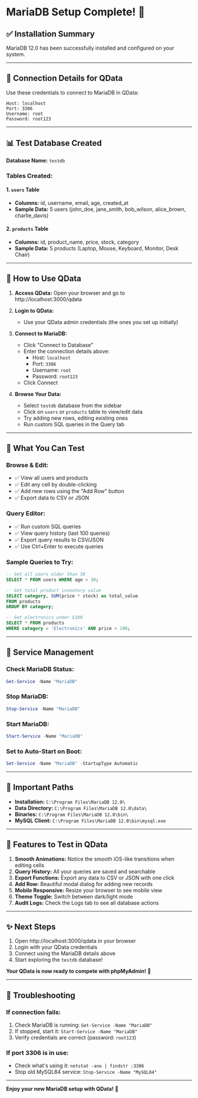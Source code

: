 # MariaDB Setup Complete! 🎉

## ✅ Installation Summary

MariaDB 12.0 has been successfully installed and configured on your system.

---

## 🔐 Connection Details for QData

Use these credentials to connect to MariaDB in QData:

```
Host: localhost
Port: 3306
Username: root
Password: root123
```

---

## 📊 Test Database Created

**Database Name:** `testdb`

### Tables Created:

#### 1. `users` Table
- **Columns:** id, username, email, age, created_at
- **Sample Data:** 5 users (john_doe, jane_smith, bob_wilson, alice_brown, charlie_davis)

#### 2. `products` Table
- **Columns:** id, product_name, price, stock, category
- **Sample Data:** 5 products (Laptop, Mouse, Keyboard, Monitor, Desk Chair)

---

## 🚀 How to Use QData

1. **Access QData:** Open your browser and go to http://localhost:3000/qdata

2. **Login to QData:**
   - Use your QData admin credentials (the ones you set up initially)

3. **Connect to MariaDB:**
   - Click "Connect to Database"
   - Enter the connection details above:
     - Host: `localhost`
     - Port: `3306`
     - Username: `root`
     - Password: `root123`
   - Click Connect

4. **Browse Your Data:**
   - Select `testdb` database from the sidebar
   - Click on `users` or `products` table to view/edit data
   - Try adding new rows, editing existing ones
   - Run custom SQL queries in the Query tab

---

## 🎯 What You Can Test

### Browse & Edit:
- ✅ View all users and products
- ✅ Edit any cell by double-clicking
- ✅ Add new rows using the "Add Row" button
- ✅ Export data to CSV or JSON

### Query Editor:
- ✅ Run custom SQL queries
- ✅ View query history (last 100 queries)
- ✅ Export query results to CSV/JSON
- ✅ Use Ctrl+Enter to execute queries

### Sample Queries to Try:
```sql
-- Get all users older than 30
SELECT * FROM users WHERE age > 30;

-- Get total product inventory value
SELECT category, SUM(price * stock) as total_value 
FROM products 
GROUP BY category;

-- Get electronics under $100
SELECT * FROM products 
WHERE category = 'Electronics' AND price < 100;
```

---

## 🔧 Service Management

### Check MariaDB Status:
```powershell
Get-Service -Name "MariaDB"
```

### Stop MariaDB:
```powershell
Stop-Service -Name "MariaDB"
```

### Start MariaDB:
```powershell
Start-Service -Name "MariaDB"
```

### Set to Auto-Start on Boot:
```powershell
Set-Service -Name "MariaDB" -StartupType Automatic
```

---

## 📍 Important Paths

- **Installation:** `C:\Program Files\MariaDB 12.0\`
- **Data Directory:** `C:\Program Files\MariaDB 12.0\data\`
- **Binaries:** `C:\Program Files\MariaDB 12.0\bin\`
- **MySQL Client:** `C:\Program Files\MariaDB 12.0\bin\mysql.exe`

---

## 🎨 Features to Test in QData

1. **Smooth Animations:** Notice the smooth iOS-like transitions when editing cells
2. **Query History:** All your queries are saved and searchable
3. **Export Functions:** Export any data to CSV or JSON with one click
4. **Add Row:** Beautiful modal dialog for adding new records
5. **Mobile Responsive:** Resize your browser to see mobile view
6. **Theme Toggle:** Switch between dark/light mode
7. **Audit Logs:** Check the Logs tab to see all database actions

---

## ✨ Next Steps

1. Open http://localhost:3000/qdata in your browser
2. Login with your QData credentials
3. Connect using the MariaDB details above
4. Start exploring the `testdb` database!

**Your QData is now ready to compete with phpMyAdmin!** 🚀

---

## 🐛 Troubleshooting

### If connection fails:
1. Check MariaDB is running: `Get-Service -Name "MariaDB"`
2. If stopped, start it: `Start-Service -Name "MariaDB"`
3. Verify credentials are correct (password: `root123`)

### If port 3306 is in use:
- Check what's using it: `netstat -ano | findstr :3306`
- Stop old MySQL84 service: `Stop-Service -Name "MySQL84"`

---

**Enjoy your new MariaDB setup with QData!** 🎉
